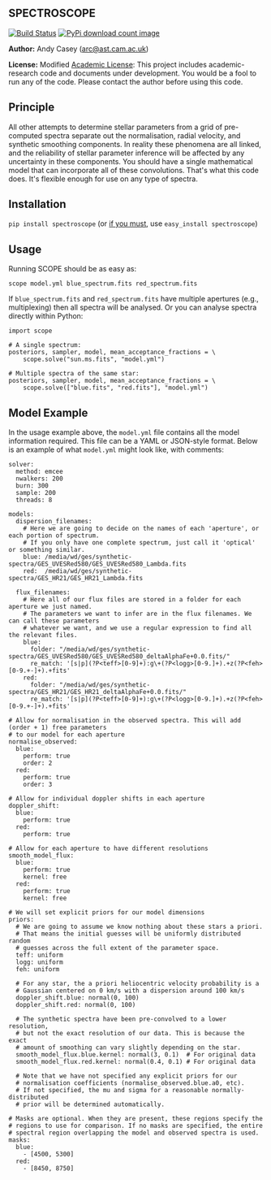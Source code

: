 
SPECTROSCOPE
------------

[![Build Status](https://travis-ci.org/andycasey/spectroscope.png?branch=master)](https://travis-ci.org/andycasey/spectroscope) [![PyPi download count image](https://pypip.in/d/scope/badge.png)](https://pypi.python.org/pypi/spectroscope/)

**Author:** Andy Casey ([arc@ast.cam.ac.uk](mailto:arc@ast.cam.ac.uk))

**License:** Modified [Academic License](http://github.com/dfm/license): This project includes academic-research code and documents under development. You would be a fool to run any of the code. Please contact the author before using this code. 

Principle
---------
All other attempts to determine stellar parameters from a grid of
pre-computed spectra separate out the normalisation, radial velocity, and synthetic
smoothing components. In reality these phenomena are all linked, and the reliability
of stellar parameter inference will be affected by any uncertainty in these components.
You should have a single mathematical model that can incorporate all of these convolutions. 
That's what this code does. It's flexible enough for use on any type of spectra.

Installation
------------

``pip install spectroscope`` (or [if you must](https://stackoverflow.com/questions/3220404/why-use-pip-over-easy-install), use ``easy_install spectroscope``)

Usage
-----
Running SCOPE should be as easy as:

``scope model.yml blue_spectrum.fits red_spectrum.fits``

If ``blue_spectrum.fits`` and ``red_spectrum.fits`` have multiple apertures (e.g., multiplexing) then all spectra will be analysed. Or you can analyse spectra directly within Python:

````
import scope

# A single spectrum:
posteriors, sampler, model, mean_acceptance_fractions = \
    scope.solve("sun.ms.fits", "model.yml")

# Multiple spectra of the same star:
posteriors, sampler, model, mean_acceptance_fractions = \
    scope.solve(["blue.fits", "red.fits"], "model.yml")
````

Model Example
-------------
In the usage example above, the ``model.yml`` file contains all the model information required. This file can be a YAML or JSON-style format. Below is an example of what ``model.yml`` might look like, with comments:

````
solver:
  method: emcee
  nwalkers: 200
  burn: 300
  sample: 200
  threads: 8

models:
  dispersion_filenames:
    # Here we are going to decide on the names of each 'aperture', or each portion of spectrum.
    # If you only have one complete spectrum, just call it 'optical' or something similar.
    blue: /media/wd/ges/synthetic-spectra/GES_UVESRed580/GES_UVESRed580_Lambda.fits
    red:  /media/wd/ges/synthetic-spectra/GES_HR21/GES_HR21_Lambda.fits

  flux_filenames:
    # Here all of our flux files are stored in a folder for each aperture we just named.
    # The parameters we want to infer are in the flux filenames. We can call these parameters
    # whatever we want, and we use a regular expression to find all the relevant files.
    blue:
      folder: "/media/wd/ges/synthetic-spectra/GES_UVESRed580/GES_UVESRed580_deltaAlphaFe+0.0.fits/"
      re_match: '[s|p](?P<teff>[0-9]+):g\+(?P<logg>[0-9.]+).+z(?P<feh>[0-9.+-]+).+fits'
    red: 
      folder: "/media/wd/ges/synthetic-spectra/GES_HR21/GES_HR21_deltaAlphaFe+0.0.fits/"
      re_match: '[s|p](?P<teff>[0-9]+):g\+(?P<logg>[0-9.]+).+z(?P<feh>[0-9.+-]+).+fits'

# Allow for normalisation in the observed spectra. This will add (order + 1) free parameters
# to our model for each aperture
normalise_observed:
  blue:
    perform: true
    order: 2
  red:
    perform: true
    order: 3

# Allow for individual doppler shifts in each aperture
doppler_shift:
  blue:
    perform: true
  red:
    perform: true

# Allow for each aperture to have different resolutions
smooth_model_flux:
  blue:
    perform: true
    kernel: free
  red:
    perform: true 
    kernel: free

# We will set explicit priors for our model dimensions
priors:
  # We are going to assume we know nothing about these stars a priori.
  # That means the initial guesses will be uniformly distributed random
  # guesses across the full extent of the parameter space.
  teff: uniform 
  logg: uniform 
  feh: uniform

  # For any star, the a priori heliocentric velocity probability is a
  # Gaussian centered on 0 km/s with a dispersion around 100 km/s
  doppler_shift.blue: normal(0, 100)
  doppler_shift.red: normal(0, 100)

  # The synthetic spectra have been pre-convolved to a lower resolution,
  # but not the exact resolution of our data. This is because the exact
  # amount of smoothing can vary slightly depending on the star.
  smooth_model_flux.blue.kernel: normal(3, 0.1)  # For original data
  smooth_model_flux.red.kernel: normal(0.4, 0.1) # For original data

  # Note that we have not specified any explicit priors for our
  # normalisation coefficients (normalise_observed.blue.a0, etc).
  # If not specified, the mu and sigma for a reasonable normally-distributed
  # prior will be determined automatically.

# Masks are optional. When they are present, these regions specify the
# regions to use for comparison. If no masks are specified, the entire
# spectral region overlapping the model and observed spectra is used.
masks:
  blue:
    - [4500, 5300]
  red:
    - [8450, 8750]
````

